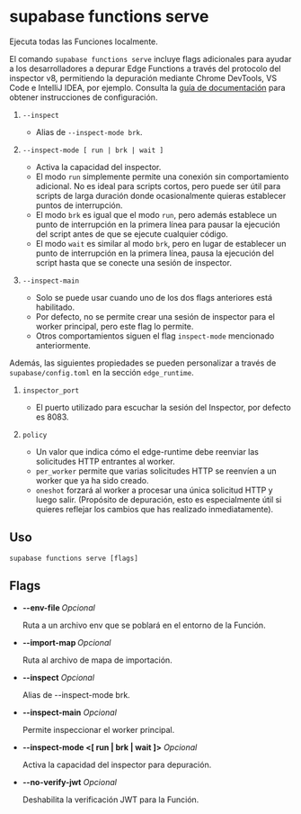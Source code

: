 # supabase functions serve

Ejecuta todas las Funciones localmente.

El comando `supabase functions serve` incluye flags adicionales para ayudar a los desarrolladores a depurar Edge Functions a través del protocolo del inspector v8, permitiendo la depuración mediante Chrome DevTools, VS Code e IntelliJ IDEA, por ejemplo. Consulta la [guía de documentación](https://claude.ai/docs/guides/functions/debugging-tools) para obtener instrucciones de configuración.

1. `--inspect`
    
    - Alias de `--inspect-mode brk`.
2. `--inspect-mode [ run | brk | wait ]`
    
    - Activa la capacidad del inspector.
    - El modo `run` simplemente permite una conexión sin comportamiento adicional. No es ideal para scripts cortos, pero puede ser útil para scripts de larga duración donde ocasionalmente quieras establecer puntos de interrupción.
    - El modo `brk` es igual que el modo `run`, pero además establece un punto de interrupción en la primera línea para pausar la ejecución del script antes de que se ejecute cualquier código.
    - El modo `wait` es similar al modo `brk`, pero en lugar de establecer un punto de interrupción en la primera línea, pausa la ejecución del script hasta que se conecte una sesión de inspector.
3. `--inspect-main`
    
    - Solo se puede usar cuando uno de los dos flags anteriores está habilitado.
    - Por defecto, no se permite crear una sesión de inspector para el worker principal, pero este flag lo permite.
    - Otros comportamientos siguen el flag `inspect-mode` mencionado anteriormente.

Además, las siguientes propiedades se pueden personalizar a través de `supabase/config.toml` en la sección `edge_runtime`.

1. `inspector_port`
    
    - El puerto utilizado para escuchar la sesión del Inspector, por defecto es 8083.
2. `policy`
    
    - Un valor que indica cómo el edge-runtime debe reenviar las solicitudes HTTP entrantes al worker.
    - `per_worker` permite que varias solicitudes HTTP se reenvíen a un worker que ya ha sido creado.
    - `oneshot` forzará al worker a procesar una única solicitud HTTP y luego salir. (Propósito de depuración, esto es especialmente útil si quieres reflejar los cambios que has realizado inmediatamente).

## Uso

```
supabase functions serve [flags]
```

## Flags

- **--env-file <string>** _Opcional_
    
    Ruta a un archivo env que se poblará en el entorno de la Función.
    
- **--import-map <string>** _Opcional_
    
    Ruta al archivo de mapa de importación.
    
- **--inspect** _Opcional_
    
    Alias de --inspect-mode brk.
    
- **--inspect-main** _Opcional_
    
    Permite inspeccionar el worker principal.
    
- **--inspect-mode <[ run | brk | wait ]>** _Opcional_
    
    Activa la capacidad del inspector para depuración.
    
- **--no-verify-jwt** _Opcional_
    
    Deshabilita la verificación JWT para la Función.